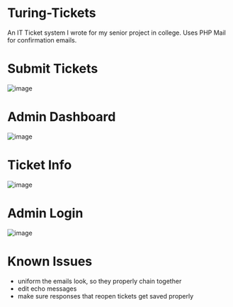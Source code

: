 # Turing-Tickets

An IT Ticket system I wrote for my senior project in college. Uses PHP Mail for confirmation emails.

# Submit Tickets
![image](https://github.com/user-attachments/assets/173d073b-d423-40d6-a0d0-75cd64bca9eb)

# Admin Dashboard
![image](https://github.com/user-attachments/assets/259c6404-b59c-4c17-93fe-706e0af1dac8)

# Ticket Info
![image](https://github.com/user-attachments/assets/cb9c3fe1-1f61-4a9c-9283-4a946f266e0d)

# Admin Login
![image](https://github.com/user-attachments/assets/6b1cdd2f-e9b4-4148-bb30-bc8994b0de3c)

# Known Issues

- uniform the emails look, so they properly chain together
- edit echo messages
- make sure responses that reopen tickets get saved properly
